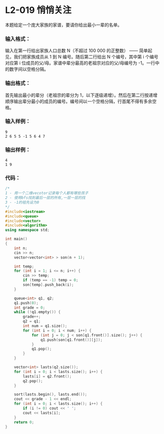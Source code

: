 # **L2-019** **悄悄关注** 

本题给定一个庞大家族的家谱，要请你给出最小一辈的名单。

### 输入格式：

输入在第一行给出家族人口总数 N（不超过 100 000 的正整数） —— 简单起见，我们把家族成员从 1 到 N 编号。随后第二行给出 N 个编号，其中第 i 个编号对应第 i 位成员的父/母。家谱中辈分最高的老祖宗对应的父/母编号为 -1。一行中的数字间以空格分隔。

### 输出格式：

首先输出最小的辈分（老祖宗的辈分为 1，以下逐级递增）。然后在第二行按递增顺序输出辈分最小的成员的编号。编号间以一个空格分隔，行首尾不得有多余空格。

### 输入样例：

```in
9
2 6 5 5 -1 5 6 4 7
```

### 输出样例：

```out
4
1 9
```

### 代码：

```c++
/*
1 - 用一个二维vecotor记录每个人都有哪些孩子
2 - 使用bfs找到最后一层的所有,一层一层的找
3 - -1的祖先设为0
*/
#include<iostream>
#include<queue>
#include<vector>
#include<algorithm>
using namespace std;

int main()
{
	int n;
	cin >> n;
	vector<vector<int> > son(n + 1);

	int temp;
	for (int i = 1; i <= n; i++) {
		cin >> temp;
		if (temp == -1) temp = 0;
		son[temp].push_back(i);
	}

	queue<int> q1, q2;
	q1.push(0);
	int grade = 0;
	while (!q1.empty()) {
		grade++;
		q2 = q1;
		int num = q1.size();
		for (int i = 0; i < num; i++) {
			for (int j = 0; j < son[q1.front()].size(); j++) {
				q1.push(son[q1.front()][j]);
			}
			q1.pop();
		}
	}

	vector<int> lasts(q2.size());
	for (int i = 0; i < lasts.size(); i++) {
		lasts[i] = q2.front();
		q2.pop();
	}

	sort(lasts.begin(), lasts.end());
	cout << grade - 1 << endl;
	for (int i = 0; i < lasts.size(); i++) {
		if (i != 0) cout << ' ';
		cout << lasts[i];
	}
	return 0;
}
```

